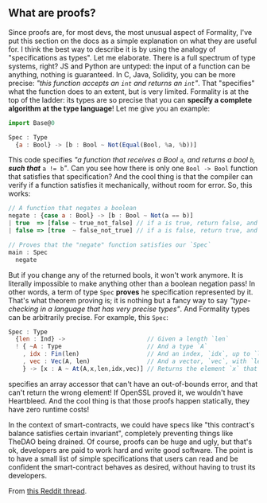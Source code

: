 ## What are proofs?

Since proofs are, for most devs, the most unusual aspect of Formality, I've put this section on the docs as a simple explanation on what they are useful for. I think the best way to describe it is by using the analogy of "specifications as types". Let me elaborate. There is a full spectrum of type systems, right? JS and Python are untyped: the input of a function can be anything, nothing is guaranteed. In C, Java, Solidity, you can be more precise: *"this function accepts an `int` and returns an `int`"*. That "specifies" what the function does to an extent, but is very limited. Formality is at the top of the ladder: its types are so precise that you can **specify a complete algorithm at the type language**! Let me give you an example:

```javascript
import Base@0

Spec : Type
  {a : Bool} -> [b : Bool ~ Not(Equal(Bool, %a, %b))]
```

This code specifies *"a function that receives a Bool `a`, and returns a bool `b`,* ***such that*** `a != b`*"*. Can you see how there is only one `Bool -> Bool` function that satisfies that specification? And the cool thing is that the compiler can verify if a function satisfies it mechanically, without room for error. So, this works:

```javascript
// A function that negates a boolean
negate : {case a : Bool} -> [b : Bool ~ Not(a == b)]
| true  => [false ~ true_not_false] // if a is true, return false, and prove that `a != false`
| false => [true  ~ false_not_true] // if a is false, return true, and prove that `a != true"

// Proves that the "negate" function satisfies our `Spec`
main : Spec
  negate
```

But if you change any of the returned bools, it won't work anymore. It is literally impossible to make anything other than a boolean negation pass! In other words, a term of type `Spec` **proves** he specification represented by it. That's what theorem proving is; it is nothing but a fancy way to say *"type-checking in a language that has very precise types"*. And Formality types can be arbitrarily precise. For example, this `Spec`:

```javascript
Spec : Type
  {len : Ind} ->                       // Given a length `len`
  ! { ~A : Type                        // And a type `A`
    , idx : Fin(len)                   // And an index, `idx`, up to `len`
    , vec : Vec(A, len)                // And a vector, `vec`, with `len` elements of type `A`
    } -> [x : A ~ At(A,x,len,idx,vec)] // Returns the element `x` that is at index `idx` of that `vec`
```

specifies an array accessor that can't have an out-of-bounds error, and that can't return the wrong element! If OpenSSL proved it, we wouldn't have Heartbleed. And the cool thing is that those proofs happen statically, they have zero runtime costs!

In the context of smart-contracts, we could have specs like "this contract's balance satisfies certain invariant", completely preventing things like TheDAO being drained. Of course, proofs can be huge and ugly, but that's ok, developers are paid to work hard and write good software. The point is to have a small list of simple specifications that users can read and be confident the smart-contract behaves as desired, without having to trust its developers.

From [this Reddit thread](https://www.reddit.com/r/ethereum/comments/d45vpq/im_hyper_bullish_on_ethereum/f08waxj/?context=1).
